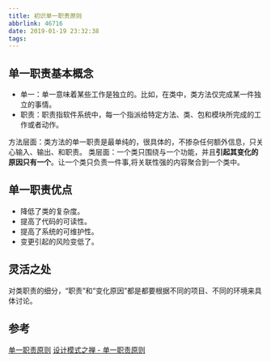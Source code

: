 ```yaml
---
title: 初识单一职责原则
abbrlink: 46716
date: 2019-01-19 23:32:38
tags:
---
```


## 单一职责基本概念

- 单一：单一意味着某些工作是独立的。比如，在类中，类方法仅完成某一件独立的事情。
- 职责：职责指软件系统中，每一个指派给特定方法、类、包和模块所完成的工作或者动作。

方法层面：类方法的单一职责是最单纯的，很具体的，不掺杂任何额外信息，只关心输入、输出、和职责。
类层面：一个类只围绕与一个功能，并且**引起其变化的原因只有一个**。让一个类只负责一件事,将关联性强的内容聚合到一个类中。

## 单一职责优点

- 降低了类的复杂度。
- 提高了代码的可读性。
- 提高了系统的可维护性。
- 变更引起的风险变低了。

## 灵活之处

对类职责的细分，“职责”和“变化原因”都是都要根据不同的项目、不同的环境来具体讨论。

## 参考

[单一职责原则](http://kklin.farbox.com/post/she-ji-mo-shi/1-she-ji-yuan-ze/1-dan-zhi-ze-yuan-ze)
[设计模式之禅 - 单一职责原则](https://www.kancloud.cn/sstd521/design/193491)
